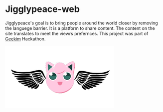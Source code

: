 Jigglypeace-web
===============

Jigglypeace's goal is to bring people around the world closer by removing the languege barrier. 
It is a platform to share content. The content on the site translates to meet the viewrs prefernces.
This project was part of [Geekim](http://gee.kim) Hackathon.

![Jigglypeace Logo](/jigglypeace.png)
